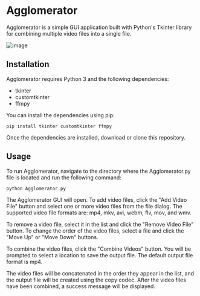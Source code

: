 # Agglomerator

Agglomerator is a simple GUI application built with Python's Tkinter library for combining multiple video files into a single file.

![image](https://i.imgur.com/jz7hOE2.png)

## Installation
Agglomerator requires Python 3 and the following dependencies:

- tkinter
- customtkinter
- ffmpy


You can install the dependencies using pip:
```
pip install tkinter customtkinter ffmpy
```
Once the dependencies are installed, download or clone this repository.

## Usage
To run Agglomerator, navigate to the directory where the Agglomerator.py file is located and run the following command:
```
python Agglomerator.py
```
The Agglomerator GUI will open. To add video files, click the "Add Video File" button and select one or more video files from the file dialog. The supported video file formats are: mp4, mkv, avi, webm, flv, mov, and wmv.

To remove a video file, select it in the list and click the "Remove Video File" button. To change the order of the video files, select a file and click the "Move Up" or "Move Down" buttons.

To combine the video files, click the "Combine Videos" button. You will be prompted to select a location to save the output file. The default output file format is mp4.

The video files will be concatenated in the order they appear in the list, and the output file will be created using the copy codec. After the video files have been combined, a success message will be displayed.

